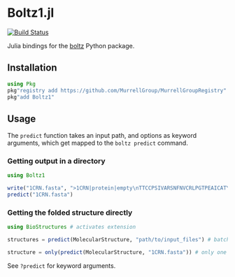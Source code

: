 # Boltz1.jl

[![Build Status](https://github.com/MurrellGroup/Boltz1.jl/actions/workflows/CI.yml/badge.svg?branch=main)](https://github.com/MurrellGroup/Boltz1.jl/actions/workflows/CI.yml?query=branch%3Amain)

Julia bindings for the [boltz](https://github.com/jwohlwend/boltz) Python package.

## Installation

```julia
using Pkg
pkg"registry add https://github.com/MurrellGroup/MurrellGroupRegistry"
pkg"add Boltz1"
```

## Usage

The `predict` function takes an input path, and options as keyword arguments, which get mapped to the `boltz predict` command.

### Getting output in a directory

```julia
using Boltz1

write("1CRN.fasta", ">1CRN|protein|empty\nTTCCPSIVARSNFNVCRLPGTPEAICATYTGCIIIPGATCPGDYAN")
predict("1CRN.fasta")
```

### Getting the folded structure directly

```julia
using BioStructures # activates extension

structures = predict(MolecularStructure, "path/to/input_files") # batched, returning a vector of structures

structure = only(predict(MolecularStructure, "1CRN.fasta")) # only one element if path isn't a directory
```

See `?predict` for keyword arguments.
